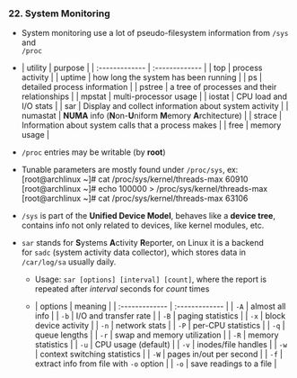 ### 22. System Monitoring

  * System monitoring use a lot of pseudo-filesystem information from `/sys` and  
    `/proc`

  * | utility | purpose |
  | :------------- | :------------- |
  | top | process activity |
  | uptime | how long the system has been running |
  | ps | detailed process information |
  | pstree | a tree of processes and their relationships |
  | mpstat | multi-processor usage |
  | iostat | CPU load and I/O stats |
  | sar | Display and collect information about system activity |
  | numastat | **NUMA** info (**N**on-**U**niform **M**emory **A**rchitecture) |
  | strace | Information about system calls that a process makes |
  | free | memory usage |

  * `/proc` entries may be writable (by **root**)

  * Tunable parameters are mostly found under `/proc/sys`, ex:
        [root@archlinux ~]# cat /proc/sys/kernel/threads-max
        60910
        [root@archlinux ~]# echo 100000 > /proc/sys/kernel/threads-max
        [root@archlinux ~]# cat /proc/sys/kernel/threads-max
        63106
  * `/sys` is part of the **Unified Device Model**, behaves like a **device tree**,  
    contains info not only related to devices, like kernel modules, etc.

  * `sar` stands for **S**ystems **A**ctivity **R**eporter, on Linux it is a backend  
    for `sadc` (system activity data collector), which stores data in `/car/log/sa`
    usually daily.

    * Usage: `sar [options] [interval] [count]`, where the report is repeated after
      *interval* seconds for *count* times

    * | options | meaning |
    | :------------- | :------------- |
    | `-A` | almost all info |
    | `-b` | I/O and transfer rate |
    | `-B` | paging statistics |
    | `-x` | block device activity |
    | `-n` | network stats |
    | `-P` | per-CPU statistics |
    | `-q` | queue lengths |
    | `-r` | swap and memory utilization |
    | `-R` | memory statistics |
    | `-u` | CPU usage (default) |
    | `-v` | inodes/file handles |
    | `-w` | context switching statistics |
    | `-W` | pages in/out per second |
    | `-f` | extract info from file with `-o` option |
    | `-o` | save readings to a file |
